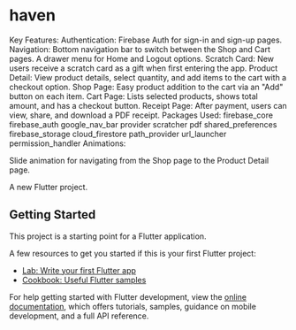 # haven

Key Features:
Authentication: Firebase Auth for sign-in and sign-up pages.
Navigation: Bottom navigation bar to switch between the Shop and Cart pages. A drawer menu for Home and Logout options.
Scratch Card: New users receive a scratch card as a gift when first entering the app.
Product Detail: View product details, select quantity, and add items to the cart with a checkout option.
Shop Page: Easy product addition to the cart via an "Add" button on each item.
Cart Page: Lists selected products, shows total amount, and has a checkout button.
Receipt Page: After payment, users can view, share, and download a PDF receipt.
Packages Used:
firebase_core
firebase_auth
google_nav_bar
provider
scratcher
pdf
shared_preferences
firebase_storage
cloud_firestore
path_provider
url_launcher
permission_handler
Animations:

Slide animation for navigating from the Shop page to the Product Detail page.

A new Flutter project.

## Getting Started

This project is a starting point for a Flutter application.

A few resources to get you started if this is your first Flutter project:

- [Lab: Write your first Flutter app](https://docs.flutter.dev/get-started/codelab)
- [Cookbook: Useful Flutter samples](https://docs.flutter.dev/cookbook)

For help getting started with Flutter development, view the
[online documentation](https://docs.flutter.dev/), which offers tutorials,
samples, guidance on mobile development, and a full API reference.
